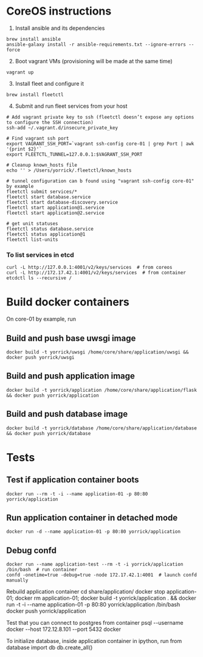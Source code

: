 # CoreOS instructions

1. Install ansible and its dependencies
```
brew install ansible
ansible-galaxy install -r ansible-requirements.txt --ignore-errors --force
```

2. Boot vagrant VMs (provisioning will be made at the same time)
```
vagrant up
```

3. Install fleet and configure it
```
brew install fleetctl
```

4. Submit and run fleet services from your host

```
# Add vagrant private key to ssh (fleetctl doesn’t expose any options to configure the SSH connection)
ssh-add ~/.vagrant.d/insecure_private_key

# Find vagrant ssh port
export VAGRANT_SSH_PORT=`vagrant ssh-config core-01 | grep Port | awk '{print $2}'`
export FLEETCTL_TUNNEL=127.0.0.1:$VAGRANT_SSH_PORT

# Cleanup known_hosts file 
echo '' > /Users/yorrick/.fleetctl/known_hosts

# tunnel configuration can b found using "vagrant ssh-config core-01" by example
fleetctl submit services/*
fleetctl start database.service
fleetctl start database-discovery.service
fleetctl start application@1.service
fleetctl start application@2.service

# get unit statuses
fleetctl status database.service
fleetctl status application@1
fleetctl list-units
```


### To list services in etcd 
```
curl -L http://127.0.0.1:4001/v2/keys/services  # from coreos 
curl -L http://172.17.42.1:4001/v2/keys/services  # from container
etcdctl ls --recursive /
```




# Build docker containers

On core-01 by example, run

## Build and push base uwsgi image
```
docker build -t yorrick/uwsgi /home/core/share/application/uwsgi && docker push yorrick/uwsgi
```

## Build and push application image
```
docker build -t yorrick/application /home/core/share/application/flask && docker push yorrick/application
```

## Build and push database image
```
docker build -t yorrick/database /home/core/share/application/database && docker push yorrick/database
```


# Tests

## Test if application container boots
```
docker run --rm -t -i --name application-01 -p 80:80 yorrick/application
```

## Run application container in detached mode
```
docker run -d --name application-01 -p 80:80 yorrick/application
```



## Debug confd 
```
docker run --name application-test --rm -t -i yorrick/application /bin/bash  # run container
confd -onetime=true -debug=true -node 172.17.42.1:4001  # launch confd manually
```




Rebuild application container
cd share/application/
docker stop application-01; docker rm application-01; docker build -t yorrick/application . && docker run -t -i --name application-01 -p 80:80 yorrick/application /bin/bash
docker push yorrick/application

Test that you can connect to postgres from container
psql --username docker --host 172.12.8.101 --port 5432 docker

To initialize database, inside application container in ipython, run
from database import db
db.create_all()






